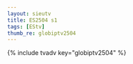 ```yaml
--- 
layout: sieutv
title: ES2504 s1
tags: [EStv]
thumb_re: globiptv2504
---
```

{% include tvadv key="globiptv2504" %} 
